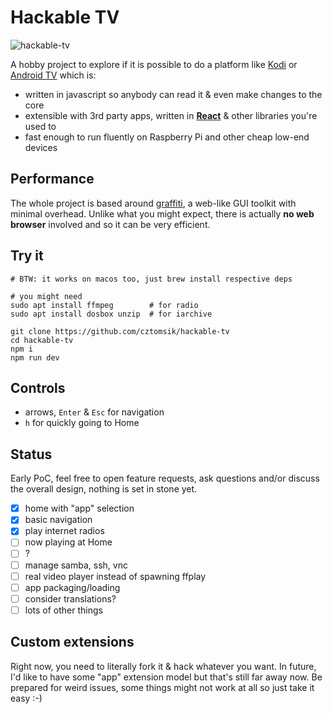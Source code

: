 # Hackable TV
![hackable-tv](https://user-images.githubusercontent.com/3526922/71194382-1ae1e880-228c-11ea-9c06-967138d4590f.gif)

A hobby project to explore if it is possible to do a platform like [Kodi](https://github.com/xbmc/xbmc) or [Android TV](https://en.wikipedia.org/wiki/Android_TV) which is:

  - written in javascript so anybody can read it & even make changes to the core
  - extensible with 3rd party apps, written in **[React](https://reactjs.org/)** & other libraries you're used to
  - fast enough to run fluently on Raspberry Pi and other cheap low-end devices

## Performance
The whole project is based around [graffiti](https://github.com/cztomsik/graffiti), a web-like GUI toolkit with minimal overhead. Unlike what you might expect, there is actually **no web browser** involved and so it can be very efficient.

## Try it
```
# BTW: it works on macos too, just brew install respective deps

# you might need
sudo apt install ffmpeg        # for radio
sudo apt install dosbox unzip  # for iarchive

git clone https://github.com/cztomsik/hackable-tv
cd hackable-tv
npm i
npm run dev
```

## Controls
- arrows, `Enter` & `Esc` for navigation
- `h` for quickly going to Home

## Status
Early PoC, feel free to open feature requests, ask questions and/or discuss the overall design, nothing is set in stone yet.

- [x] home with "app" selection
- [x] basic navigation
- [x] play internet radios
- [ ] now playing at Home
- [ ] ?
- [ ] manage samba, ssh, vnc
- [ ] real video player instead of spawning ffplay
- [ ] app packaging/loading
- [ ] consider translations?
- [ ] lots of other things

## Custom extensions
Right now, you need to literally fork it & hack whatever you want. In future, I'd like to have some "app" extension model but that's still far away now. Be prepared for weird issues, some things might not work at all so just take it easy :-)
